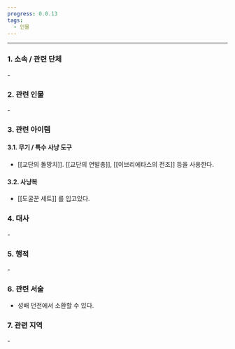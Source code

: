 ```yaml
---
progress: 0.0.13
tags:
  - 인물
---
```

---
### 1. 소속 / 관련 단체
\-
### 2. 관련 인물
\-
### 3. 관련 아이템
#### 3.1. 무기 / 특수 사냥 도구
- [[교단의 돌망치]]. [[교단의 연발총]], [[이브리에타스의 전조]] 등을 사용한다.
#### 3.2. 사냥복 
- [[도굴꾼 세트]] 를 입고있다.
### 4. 대사
\-
### 5. 행적
\-
### 6. 관련 서술
- 성배 던전에서 소환할 수 있다.
### 7. 관련 지역
\-